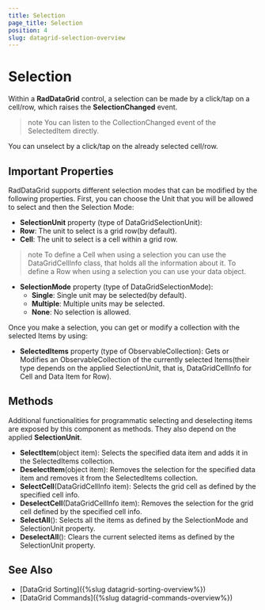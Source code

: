 ```yaml
---
title: Selection
page_title: Selection
position: 4
slug: datagrid-selection-overview
---
```


# Selection #

Within a **RadDataGrid** control, a selection can be made by a click/tap on a cell/row, which raises the **SelectionChanged** event.

>note You can listen to the CollectionChanged event of the SelectedItem directly.

You can unselect by a click/tap on the already selected cell/row.

## Important Properties

RadDataGrid supports different selection modes that can be modified by the following properties. First, you can choose the Unit that you will be allowed to select and then the Selection Mode:

* **SelectionUnit** property (type of DataGridSelectionUnit):
 * **Row**: The unit to select is a grid row(by default).
 * **Cell**: The unit to select is a cell within a grid row.
 
>note To define a Cell when using a selection you can use the DataGridCellInfo class, that holds all the information about it. To define a Row when using a selection you can use your data object.

* **SelectionMode** property (type of DataGridSelectionMode):
  * **Single**: Single unit may be selected(by default).
  * **Multiple**: Multiple units may be selected.
  * **None**: No selection is allowed.
  
Once you make a selection, you can get or modify a collection with the selected Items by using:

* **SelectedItems** property (type of ObservableCollection): Gets or Modifies an ObservableCollection of the currently selected Items(their type depends on the applied SelectionUnit, that is, DataGridCellInfo for Cell and Data Item for Row).

## Methods

Additional functionalities for programmatic selecting and deselecting items are exposed by this component as methods. They also depend on the applied **SelectionUnit**.

* **SelectItem**(object item): Selects the specified data item and adds it in the SelectedItems collection.
* **DeselectItem**(object item): Removes the selection for the specified data item and removes it from the SelectedItems collection.
* **SelectCell**(DataGridCellInfo item): Selects the grid cell as defined by the specified cell info.
* **DeselectCell**(DataGridCellInfo item): Removes the selection for the grid cell defined by the specified cell info.
* **SelectAll**(): Selects all the items as defined by the SelectionMode and SelectionUnit property.
* **DeselectAll**(): Clears the current selected items as defined by the SelectionUnit property.

## See Also

* [DataGrid Sorting]({%slug datagrid-sorting-overview%})
* [DataGrid Commands]({%slug datagrid-commands-overview%})